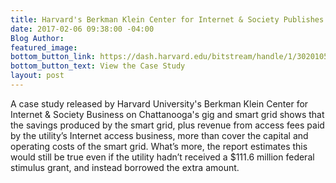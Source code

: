 ```yaml
---
title: Harvard's Berkman Klein Center for Internet & Society Publishes Case Study on Chattanooga's Smart Grid Payback
date: 2017-02-06 09:38:00 -04:00
Blog Author:
featured_image:
bottom_button_link: https://dash.harvard.edu/bitstream/handle/1/30201056/2017-02-06_chatanooga.pdf?sequence=1
bottom_button_text: View the Case Study
layout: post
---
```

A case study released by Harvard University's Berkman Klein Center for Internet & Society Business on Chattanooga's gig and smart grid shows that the savings produced by the smart grid, plus revenue from access fees paid by the utility’s Internet access business, more than cover the capital and operating costs of the smart grid. What’s more, the report estimates this would still be true even if the utility hadn’t received a $111.6 million federal stimulus grant, and instead borrowed the extra amount. 
